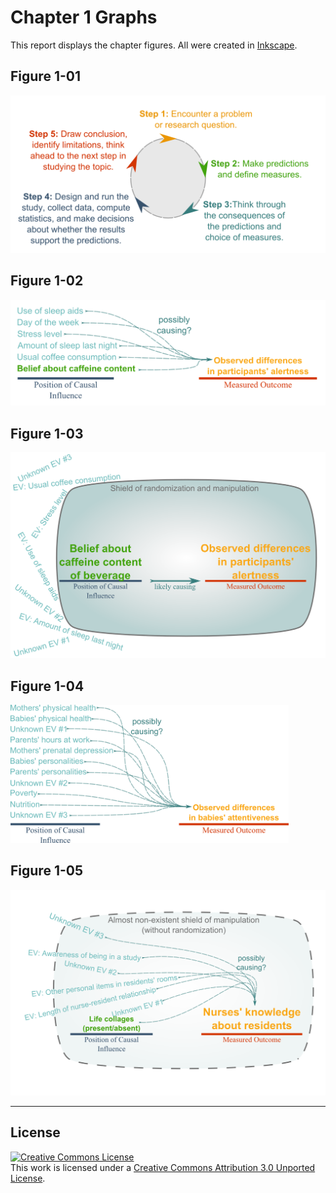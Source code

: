 Chapter 1 Graphs
=================================================
This report displays the chapter figures.  All were created in [Inkscape](http://www.inkscape.org/en/).

## Figure 1-01
<img src="./Figure01_01.png" style="width: 550px;"/>

## Figure 1-02
<img src="./Figure01_02.png" style="width: 520px;"/>

## Figure 1-03
<img src="./Figure01_03.png" style="width: 520px;"/>

## Figure 1-04
<img src="./Figure01_04.png" style="width: 445px;"/>

## Figure 1-05
<img src="./Figure01_05.png" style="width: 520px;"/>

---

## License

<a rel="license" href="http://creativecommons.org/licenses/by/3.0/"><img alt="Creative Commons License" style="border-width:0" src="http://i.creativecommons.org/l/by/3.0/88x31.png" /></a><br />This work is licensed under a <a rel="license" href="http://creativecommons.org/licenses/by/3.0/">Creative Commons Attribution 3.0 Unported License</a>.
